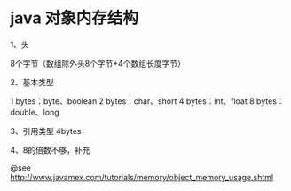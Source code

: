 java 对象内存结构
====

1、头

  8个字节（数组除外头8个字节+4个数组长度字节）

2、基本类型

  1 bytes：byte、boolean
  2 bytes：char、short
  4 bytes：int、float
  8 bytes：double、long
  
3、引用类型 4bytes

4、8的倍数不够，补充

@see http://www.javamex.com/tutorials/memory/object_memory_usage.shtml
